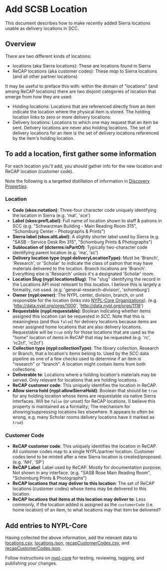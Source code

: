 # Add SCSB Location

This document describes how to make recently added Sierra locations usable as delivery locations in SCC.

## Overview

There are two different kinds of locations:
 * locations (aka Sierra locations): These are locations found in Sierra
 * ReCAP locations (aka customer codes): These *map to* Sierra locations (and all other partner locations)

It may be useful to preface this with: within the domain of "locations" (and among ReCAP locations) there are two disjoint categories of location that emerge from how they are used:
 * Holding locations: Locations that are referenced directly from an item indicate the location where the physical item is stored. The holding location links to zero or more delivery locations.
 * Delivery locations: Locations to which one may request that an item be sent. Delivery locations are never also holding locations. The set of delivery locations for an item is the set of delivery locations referenced by the item's holding location.

## To add a location, first gather some information

For each location you'll add, you should gather info for the new location and ReCAP location (customer code).

Note the following is a targetted distillation of information in [Discovery Properties](https://docs.google.com/spreadsheets/d/1qTjXqCO4eusaxr6MGpb7ns4u6k8hmg0s6LzJWvHhmHI/edit#gid=493047939).

### Location

* **Code (skos:notation)**: Three-four character code uniquely identifying the location in Sierra (e.g. 'mal', 'sce')
* **Label (skos:prefLabel)**: Full name of location shown to staff & patrons in SCC (e.g. "Schwarzman Building - Main Reading Room 315", "Schomburg Center - Photographs & Prints")
* **Sierra label (skos:altLabel)**: A slightly shorter label used by Sierra (e.g. "SASB - Service Desk Rm 315", "Schomburg Prints & Photographs")
* **Sublocation of (dcterms:isPartOf)**: Typically two-character code identifying parent location (e.g. 'ma', 'sc') 
* **Delivery location type (nypl:deliveryLocationType)**: Must be 'Branch', 'Research', or 'Scholar' to indicate the class of patron that may have materials delivered to the location. Branch locations are 'Branch'. Everything else is 'Research' unless it's a designated 'Scholar' room.
* **Location Slug (nypl:locationsSlug)**: The "slug" identifying the record in the Locations API most relevant to this location. I believe this is largely a formality, not used. (e.g. 'general-research-division', 'schomburg')
* **Owner (nypl:owner)**: The NYPL center, division, branch, or unit responsible for the location (links into [NYPL-Core Organizations](https://github.com/NYPL/nypl-core/blob/master/vocabularies/json-ld/organizations.json)). (e.g. 'http://data.nypl.org/orgs/1000', 'http://data.nypl.org/orgs/1118')
* **Requestable (nypl:requestable)**: Boolean indicating whether items assigned this location can be requested *in SCC*. Note that this is meaningless (and thus `false`) for delivery locations because items are never assigned home locations that are also delivery locations. Requestable will be `true` only for those locations that are used as the "home" location of items in ReCAP that may be requested (e.g. 'rc', 'rc2cf', 'rc2cf')
* **Collection type (nypl:collectionType)**: The library collection, Research or Branch, that a location's items belong to. Used by the SCC data pipeline as one of a few checks used to determine if an item is "research" or "branch". A location might contain items from both collections.
* **Deliverable to**: Locations where a holding location's materials may be served. Only relevant for locations that are holding locations.
* **ReCAP customer code**: This uniquely identifies the location in ReCAP.
* **Allow sierra hold (nypl:allowSierraHold)**: Boolean that should be `true` for any holding location whose items are requestable via native Sierra interfaces. Will be `false` (or unset) for ReCAP locations. (I believe this property is maintained as a formality; The mechanism for showing/suppressing locations lies elsewhere. It appears to often be wrong, e.g. many Scholar rooms delivery locations have it marked as `true`)

### Customer Code

* **ReCAP customer code**: This uniquely identifies the location in ReCAP. All customer codes map to a single NYPL/partner location. Customer codes tend to be minted after a new Sierra location is created/proposed. (e.g. 'NH', 'SP')
* **ReCAP Label**: Label used by ReCAP. Mostly for documentation purpose; Not shown in any interface. (e.g. "SASB Rose Main Reading Room", "Schomburg Prints & Photographs")
* **ReCAP locations that may deliver to this location**: The set of ReCAP locations (customer codes) whose items may be delivered to this location.
* **ReCAP locations that items at this location may deliver to**: Less commonly, if the location added is assigned as the `customerCode` (i.e. home location) of an item, to what locations may that item be delivered?

## Add entries to NYPL-Core

Having collected the above information, add the relevant data to [locations.csv](https://github.com/NYPL/nypl-core/blob/master/vocabularies/csv/locations.csv), [locations.json](https://github.com/NYPL/nypl-core/blob/master/vocabularies/json-ld/locations.json), [recapCustomerCodes.csv](https://github.com/NYPL/nypl-core/blob/master/vocabularies/csv/recapCustomerCodes.csv), and [recapCustomerCodes.json](https://github.com/NYPL/nypl-core/blob/master/vocabularies/json-ld/recapCustomerCodes.json).

Follow instructions on [nypl-core](https://github.com/NYPL/nypl-core) for testing, reviewing, tagging, and publishing your changes.
